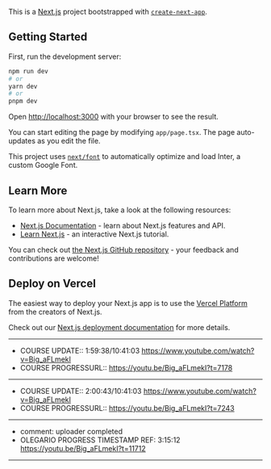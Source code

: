 This is a [Next.js](https://nextjs.org/) project bootstrapped with [`create-next-app`](https://github.com/vercel/next.js/tree/canary/packages/create-next-app).

## Getting Started

First, run the development server:

```bash
npm run dev
# or
yarn dev
# or
pnpm dev
```

Open [http://localhost:3000](http://localhost:3000) with your browser to see the result.

You can start editing the page by modifying `app/page.tsx`. The page auto-updates as you edit the file.

This project uses [`next/font`](https://nextjs.org/docs/basic-features/font-optimization) to automatically optimize and load Inter, a custom Google Font.

## Learn More

To learn more about Next.js, take a look at the following resources:

- [Next.js Documentation](https://nextjs.org/docs) - learn about Next.js features and API.
- [Learn Next.js](https://nextjs.org/learn) - an interactive Next.js tutorial.

You can check out [the Next.js GitHub repository](https://github.com/vercel/next.js/) - your feedback and contributions are welcome!

## Deploy on Vercel

The easiest way to deploy your Next.js app is to use the [Vercel Platform](https://vercel.com/new?utm_medium=default-template&filter=next.js&utm_source=create-next-app&utm_campaign=create-next-app-readme) from the creators of Next.js.

Check out our [Next.js deployment documentation](https://nextjs.org/docs/deployment) for more details.

---
- COURSE UPDATE:: 1:59:38/10:41:03 https://www.youtube.com/watch?v=Big_aFLmekI
- COURSE PROGRESSURL:: https://youtu.be/Big_aFLmekI?t=7178
---
- COURSE UPDATE:: 2:00:43/10:41:03 https://www.youtube.com/watch?v=Big_aFLmekI
- COURSE PROGRESSURL:: https://youtu.be/Big_aFLmekI?t=7243
---
- comment: uploader completed
- OLEGARIO PROGRESS TIMESTAMP REF: 3:15:12 https://youtu.be/Big_aFLmekI?t=11712
---